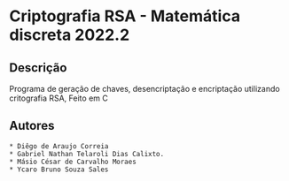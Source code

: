 # Criptografia RSA - Matemática discreta 2022.2

## Descrição

Programa de geração de chaves, desencriptação e encriptação utilizando critografia RSA, Feito em C

## Autores
	* Diêgo de Araujo Correia
	* Gabriel Nathan Telaroli Dias Calixto.
	* Másio César de Carvalho Moraes
	* Ycaro Bruno Souza Sales
